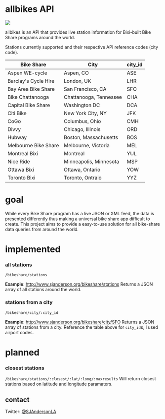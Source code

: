 # allbikes API
![](http://img.shields.io/npm/v/allbikes.svg)


allbikes is an API that provides live station information for Bixi-built Bike Share programs around the world. 

Stations currently supported and their respective API reference codes (city code).

| Bike Share | City | city_id |
| ----- | ------ |------ |
| Aspen WE-cycle| Aspen, CO | ASE |
| Barclay's Cycle Hire| London, UK| LHR |
| Bay Area Bike Share| San Francisco, CA | SFO |
| Bike Chattanooga | Chattanooga, Tennessee | CHA |
| Capital Bike Share| Washington DC| DCA |
| Citi Bike| New York City, NY | JFK |
| CoGo | Columbus, Ohio | CMH |
| Divvy | Chicago, Illinois | ORD |
| Hubway | Boston, Massachusetts | BOS |
| Melbourne Bike Share| Melbourne, Victoria | MEL |
| Montreal Bixi | Montreal | YUL |
| Nice Ride| Minneapolis, Minnesota| MSP |
| Ottawa Bixi| Ottawa, Ontario| YOW |
| Toronto Bixi|Toronto, Ontraio | YYZ |

# goal
While every Bike Share program has a live JSON or XML feed, the data is presented differently thus making a universal bike share app difficult to create. This project aims to provide a easy-to-use solution for all bike-share data queries from around the world.

# implemented

### all stations
```
/bikeshare/stations
```
**Example**: http://www.sjanderson.org/bikeshare/stations
Returns a JSON array of all stations around the world.


### stations from a city
```
/bikeshare/city/:city_id
```
**Example**: http://www.sjanderson.org/bikeshare/city/SFO
Returns a JSON array of stations from a city. Reference the table above for `city_id`s, I used airport codes.

# planned

### closest stations
`/bikeshare/stations/:closest/:lat/:long/:maxresults`
Will return closest stations based on latitude and longitude paramaters.

## contact
Twitter: [@SJAndersonLA](twitter.com/sjandersonla)


